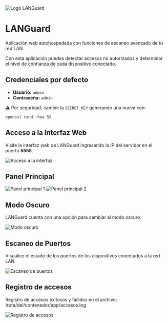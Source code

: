 <!DOCTYPE html>
<html lang="es">
<head>
  <meta charset="UTF-8" />
  <meta name="viewport" content="width=device-width, initial-scale=1.0" />
</head>
<body>

  <div class="intro">
    <img src="https://github.com/user-attachments/assets/ccfb8364-edbd-457c-891c-6c8926a436a5" alt="Logo LANGuard" />
    <h1>LANGuard</h1>
    <p>Aplicación web autohospedada con funciones de escaneo avanzado de tu red LAN.</p>
    <p>Con esta aplicación puedes detectar accesos no autorizados y determinar el nivel de confianza de cada dispositivo conectado.</p>
  </div>

  <div class="section">
    <h2>Credenciales por defecto</h2>
    <ul>
      <li><strong>Usuario:</strong> <code>admin</code></li>
      <li><strong>Contraseña:</strong> <code>admin</code></li>
    </ul>
    <p>⚠️ Por seguridad, cambie la <code>SECRET_KEY</code> generando una nueva con:</p>
    <code>openssl rand -hex 32</code>
  </div>

  <div class="section">
    <h2>Acceso a la Interfaz Web</h2>
    <p>Visite la interfaz web de LANGuard ingresando la IP del servidor en el puerto <strong>5555</strong>.</p>
    <img src="https://github.com/user-attachments/assets/17d4ce4f-d07a-41b0-8b0f-9adf2c59d386" alt="Acceso a la interfaz" />
  </div>

  <div class="section">
    <h2>Panel Principal</h2>
    <img src="https://github.com/user-attachments/assets/37011d9e-0694-4be7-8976-4a4b4afaa9ec" alt="Panel principal 1" />
    <img src="https://github.com/user-attachments/assets/90e6752a-b06b-446e-b309-7aaf19d641c7" alt="Panel principal 2" />
  </div>

  <div class="section">
    <h2>Modo Oscuro</h2>
    <p>LANGuard cuenta con una opción para cambiar al modo oscuro.</p>
    <img src="https://github.com/user-attachments/assets/79418dbc-6399-454c-97d9-6dba70174948" alt="Modo oscuro" />
  </div>

  <div class="section">
    <h2>Escaneo de Puertos</h2>
    <p>Visualice el estado de los puertos de los dispositivos conectados a la red LAN.</p>
    <img src="https://github.com/user-attachments/assets/e2ee4164-951c-49a9-bf7a-04fc5d86f7b0" alt="Escaneo de puertos" />
  </div>

  <div class="section">
    <h2>Registro de accesos</h2>
    <p>Registro de accesos exitosos y fallidos en el archivo: /ruta/del/contenedor/app/accesos.log</p>
    <img src="https://github.com/user-attachments/assets/d523fd1b-608f-450e-811e-865baf139c01" alt="Registro de accesos" />

  </div>



</body>
</html>

